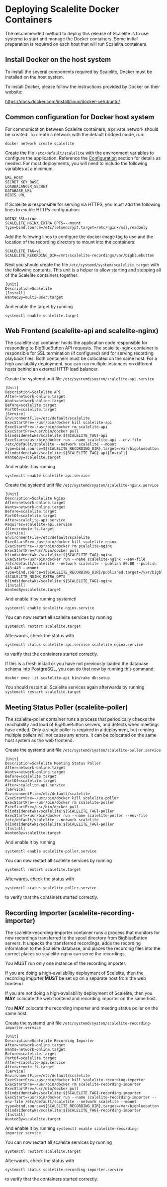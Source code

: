 # Deploying Scalelite Docker Containers
The recommended method to deploy this release of Scalelite is to use systemd to start and manage the Docker containers. Some initial preparation is required on each host that will run Scalelite containers.

## Install Docker on the host system
To install the several components required by Scalelite, Docker must be installed on the host system. 

To install Docker, please follow the instructions provided by Docker on their website: 

https://docs.docker.com/install/linux/docker-ce/ubuntu/

## Common configuration for Docker host system
For communication between Scalelite containers, a private network should be created. To create a network with the default bridged mode, run:

`docker network create scalelite`

Create the file `/etc/default/scalelite` with the environment variables to configure the application. Reference the [Configuration](README.md#configuration) section for details as needed. For most deployments, you will need to include the following variables at a minimum. 

```
URL_HOST
SECRET_KEY_BASE
LOADBALANCER_SECRET
DATABASE_URL
REDIS_URL
```

If Scalelite is responsible for serving via HTTPS, you must add the following lines to enable HTTPs configuration:

```
NGINX_SSL=true
SCALELITE_NGINX_EXTRA_OPTS=--mount type=bind,source=/etc/letsencrypt,target=/etc/nginx/ssl,readonly
```

Add the following lines to configure the docker image tag to use and the location of the recording directory to mount into the containers:

```
SCALELITE_TAG=v1
SCALELITE_RECORDING_DIR=/mnt/scalelite-recordings/var/bigbluebutton
```

Next you should create the file `/etc/systemd/system/scalelite.target` with the following contents. This unit is a helper to allow starting and stopping all of the Scalelite containers together.

```
[Unit]
Description=Scalelite
[Install]
WantedBy=multi-user.target
```

And enable the target by running

`systemctl enable scalelite.target`

## Web Frontend (scalelite-api and scalelite-nginx)
The scalelite-api container holds the application code responsible for responding to BigBlueButton API requests. The scalelite-nginx container is responsible for SSL termination (if configured) and for serving recording playback files. Both containers must be colocated on the same host. For a high availability deployment, you can run multiple instances on different hosts behind an external HTTP load balancer.

Create the systemd unit file `/etc/systemd/system/scalelite-api.service`

```
[Unit]
Description=Scalelite API
After=network-online.target
Wants=network-online.target
Before=scalelite.target
PartOf=scalelite.target
[Service]
EnvironmentFile=/etc/default/scalelite
ExecStartPre=-/usr/bin/docker kill scalelite-api
ExecStartPre=-/usr/bin/docker rm scalelite-api
ExecStartPre=/usr/bin/docker pull blindsidenetwks/scalelite:${SCALELITE_TAG}-api
ExecStart=/usr/bin/docker run --name scalelite-api --env-file /etc/default/scalelite --network scalelite --mount type=bind,source=${SCALELITE_RECORDING_DIR},target=/var/bigbluebutton blindsidenetwks/scalelite:${SCALELITE_TAG}-api[Install]
WantedBy=scalelite.target
```
And enable it by running 

`systemctl enable scalelite-api.service`

Create the systemd unit file `/etc/systemd/system/scalelite-nginx.service`

```
[Unit]
Description=Scalelite Nginx
After=network-online.target
Wants=network-online.target
Before=scalelite.target
PartOf=scalelite.target
After=scalelite-api.service
Requires=scalelite-api.service
After=remote-fs.target
[Service]
EnvironmentFile=/etc/default/scalelite
ExecStartPre=-/usr/bin/docker kill scalelite-nginx
ExecStartPre=-/usr/bin/docker rm scalelite-nginx
ExecStartPre=/usr/bin/docker pull blindsidenetwks/scalelite:${SCALELITE_TAG}-nginx
ExecStart=/usr/bin/docker run --name scalelite-nginx --env-file /etc/default/scalelite --network scalelite --publish 80:80 --publish 443:443 --mount type=bind,source=${SCALELITE_RECORDING_DIR}/published,target=/var/bigbluebutton/published,readonly $SCALELITE_NGINX_EXTRA_OPTS blindsidenetwks/scalelite:${SCALELITE_TAG}-nginx
[Install]
WantedBy=scalelite.target
```

And enable it by running systemctl 

`systemctl enable scalelite-nginx.service`

You can now restart all scalelite services by running

`systemctl restart scalelite.target`

Afterwards, check the status with

`systemctl status scalelite-api.service scalelite-nginx.service`

to verify that the containers started correctly.

If this is a fresh install or you have not previously loaded the database schema into PostgreSQL, you can do that now by running this command:

`docker exec -it scalelite-api bin/rake db:setup`

You should restart all Scalelite services again afterwards by running 
`systemctl restart scalelite.target`

## Meeting Status Poller (scalelite-poller)
The scalelite-poller container runs a process that periodically checks the reachability and load of BigBlueButton servers, and detects when meetings have ended.
Only a single poller is required in a deployment, but running multiple pollers will not cause any errors. It can be colocated on the same host system as the web frontend.

Create the systemd unit file `/etc/systemd/system/scalelite-poller.service`

```
[Unit]
Description=Scalelite Meeting Status Poller
After=network-online.target
Wants=network-online.target
Before=scalelite.target
PartOf=scalelite.target
After=scalelite-api.service
[Service]
EnvironmentFile=/etc/default/scalelite
ExecStartPre=-/usr/bin/docker kill scalelite-poller
ExecStartPre=-/usr/bin/docker rm scalelite-poller
ExecStartPre=/usr/bin/docker pull blindsidenetwks/scalelite:${SCALELITE_TAG}-poller
ExecStart=/usr/bin/docker run --name scalelite-poller --env-file /etc/default/scalelite --network scalelite blindsidenetwks/scalelite:${SCALELITE_TAG}-poller
[Install]
WantedBy=scalelite.target
```

And enable it by running 

`systemctl enable scalelite-poller.service`

You can now restart all scalelite services by running

`systemctl restart scalelite.target`

Afterwards, check the status with

`systemctl status scalelite-poller.service`

to verify that the containers started correctly.

## Recording Importer (scalelite-recording-importer)
The scalelite-recording-importer container runs a process that monitors for new recordings transferred to the spool directory from BigBlueButton servers. It unpacks the transferred recordings, adds the recording information to the Scalelite database, and places the recording files into the correct places so scalelite-nginx can serve the recordings.

You MUST run only one instance of the recording importer.

If you are doing a high-availability deployment of Scalelite, then the recording importer **MUST** be set up on a separate host from the web frontend.

If you are not doing a high-availability deployment of Scalelite, then you **MAY** colocate the web frontend and recording importer on the same host.

You **MAY** colocate the recording importer and meeting status poller on the same host.

Create the systemd unit file `/etc/systemd/system/scalelite-recording-importer.service`

```
[Unit]
Description=Scalelite Recording Importer
After=network-online.target
Wants=network-online.target
Before=scalelite.target
PartOf=scalelite.target
After=scalelite-api.service
After=remote-fs.target
[Service]
EnvironmentFile=/etc/default/scalelite
ExecStartPre=-/usr/bin/docker kill scalelite-recording-importer
ExecStartPre=-/usr/bin/docker rm scalelite-recording-importer
ExecStartPre=/usr/bin/docker pull blindsidenetwks/scalelite:${SCALELITE_TAG}-recording-importer
ExecStart=/usr/bin/docker run --name scalelite-recording-importer --env-file /etc/default/scalelite --network scalelite --mount type=bind,source=${SCALELITE_RECORDING_DIR},target=/var/bigbluebutton blindsidenetwks/scalelite:${SCALELITE_TAG}-recording-importer
[Install]
WantedBy=scalelite.target
```

And enable it by running 
`systemctl enable scalelite-recording-importer.service`

You can now restart all scalelite services by running

`systemctl restart scalelite.target`

Afterwards, check the status with

`systemctl status scalelite-recording-importer.service`

to verify that the containers started correctly.

